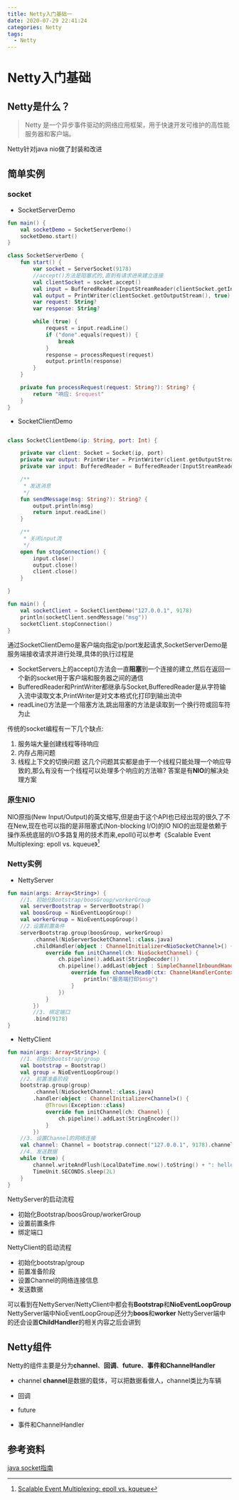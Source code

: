 ```yaml
---
title: Netty入门基础一
date: 2020-07-29 22:41:24
categories: Netty
tags:
  - Netty
---
```


# Netty入门基础

## Netty是什么？
> Netty 是一个异步事件驱动的网络应用框架，用于快速开发可维护的高性能服务器和客户端。

Netty针对java nio做了封装和改进

## 简单实例

### socket

- SocketServerDemo

```kotlin
fun main() {
    val socketDemo = SocketServerDemo()
    socketDemo.start()
}

class SocketServerDemo {
    fun start() {
        var socket = ServerSocket(9178)
        //accept()方法是阻塞式的,直到有请求进来建立连接
        val clientSocket = socket.accept()
        val input = BufferedReader(InputStreamReader(clientSocket.getInputStream()))
        val output = PrintWriter(clientSocket.getOutputStream(), true)
        var request: String?
        var response: String?

        while (true) {
            request = input.readLine()
            if ("done".equals(request)) {
                break
            }
            response = processRequest(request)
            output.println(response)
        }
    }

    private fun processRequest(request: String?): String? {
        return "响应: $request"
    }
}

```

- SocketClientDemo

```kotlin

class SocketClientDemo(ip: String, port: Int) {

    private var client: Socket = Socket(ip, port)
    private var output: PrintWriter = PrintWriter(client.getOutputStream(), true)
    private var input: BufferedReader = BufferedReader(InputStreamReader(client.getInputStream()))

    /**
     * 发送消息
     */
    fun sendMessage(msg: String?): String? {
        output.println(msg)
        return input.readLine()
    }

    /**
     * 关闭input流
     */
    open fun stopConnection() {
        input.close()
        output.close()
        client.close()
    }

}

fun main() {
    val socketClient = SocketClientDemo("127.0.0.1", 9178)
    println(socketClient.sendMessage("msg"))
    socketClient.stopConnection()
}
```

通过SocketClientDemo是客户端向指定ip/port发起请求,SocketServerDemo是服务端接收请求并进行处理,具体的执行过程是

- SocketServers上的accept()方法会一直<B>阻塞</B>到一个连接的建立,然后在返回一个新的socket用于客户端和服务器之间的通信
- BufferedReader和PrintWriter都继承与Socket,BufferedReader是从字符输入流中读取文本,PrintWriter是对文本格式化打印到输出流中
- readLine()方法是一个阻塞方法,跳出阻塞的方法是读取到一个换行符或回车符为止

传统的socket编程有一下几个缺点:
1. 服务端大量创建线程等待响应
2. 内存占用问题
3. 线程上下文的切换问题
这几个问题其实都是由于一个线程只能处理一个响应导致的,那么有没有一个线程可以处理多个响应的方法嘛?
答案是有<B>NIO</B>的解决处理方案


### 原生NIO

NIO原指(New Input/Output)的英文缩写,但是由于这个API也已经出现的很久了不在New,现在也可以指的是非阻塞式(Non-blocking I/O)的IO
NIO的出现是依赖于操作系统底层的I/O多路复用的技术而来,epoll()可以参考《Scalable Event Multiplexing: epoll vs. kqueue》[^1]



### Netty实例

- NettyServer

```kotlin
fun main(args: Array<String>) {
    //1. 初始化Bootstrap/boosGroup/workerGroup
    val serverBootstrap = ServerBootstrap()
    val boosGroup = NioEventLoopGroup()
    val workerGroup = NioEventLoopGroup()
    //2.设置前置条件
    serverBootstrap.group(boosGroup, workerGroup)
        .channel(NioServerSocketChannel::class.java)
        .childHandler(object : ChannelInitializer<NioSocketChannel>() {
            override fun initChannel(ch: NioSocketChannel) {
                ch.pipeline().addLast(StringDecoder())
                ch.pipeline().addLast(object : SimpleChannelInboundHandler<String?>() {
                    override fun channelRead0(ctx: ChannelHandlerContext, msg: String?) {
                        println("服务端打印$msg")
                    }
                })
            }
        })
        //3. 绑定端口
        .bind(9178)
}
```

- NettyClient

```kotlin
fun main(args: Array<String>) {
    //1. 初始化bootstrap/group
    val bootstrap = Bootstrap()
    val group = NioEventLoopGroup()
    //2. 前置准备阶段
    bootstrap.group(group)
        .channel(NioSocketChannel::class.java)
        .handler(object : ChannelInitializer<Channel>() {
            @Throws(Exception::class)
            override fun initChannel(ch: Channel) {
                ch.pipeline().addLast(StringEncoder())
            }
        })
    //3. 设置Channel的网络连接
    val channel: Channel = bootstrap.connect("127.0.0.1", 9178).channel()
    //4. 发送数据
    while (true) {
        channel.writeAndFlush(LocalDateTime.now().toString() + ": hello world!")
        TimeUnit.SECONDS.sleep(2L)
    }
}
```


NettyServer的启动流程
- 初始化Bootstrap/boosGroup/workerGroup
- 设置前置条件
- 绑定端口

NettyClient的启动流程
- 初始化bootstrap/group
- 前置准备阶段
- 设置Channel的网络连接信息
- 发送数据

可以看到在NettyServer/NettyClient中都会有<B>Bootstrap</B>和<B>NioEventLoopGroup</B>
NettyServer端中NioEventLoopGroup还分为<B>boos</B>和<B>worker</B>
NettyServer端中的还会设置<B>ChildHandler</B>的相关内容之后会讲到


## Netty组件

Netty的组件主要是分为<B>channel</B>、<B>回调</B>、<B>future</B>、<B>事件和ChannelHandler</B>

- channel
<B>channel</B>是数据的载体，可以把数据看做人，channel类比为车辆

- 回调


- future


- 事件和ChannelHandler



## 参考资料
[java socket指南](https://www.baeldung.com/a-guide-to-java-sockets)

[^1]: [Scalable Event Multiplexing: epoll vs. kqueue](https://long-zhou.github.io/2012/12/21/epoll-vs-kqueue.html)